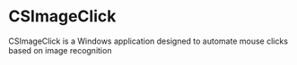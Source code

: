# CSImageClick
CSImageClick is a Windows application designed to automate mouse clicks based on image recognition

